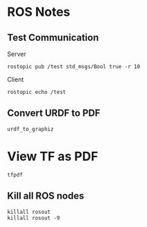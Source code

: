 # ROS Notes

## Test Communication

Server

    rostopic pub /test std_msgs/Bool true -r 10

Client

    rostopic echo /test

## Convert URDF to PDF

    urdf_to_graphiz

# View TF as PDF

    tfpdf

## Kill all ROS nodes

    killall rosout
    killall rosout -9
